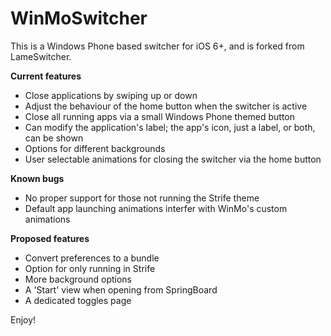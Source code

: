 WinMoSwitcher
=============

This is a Windows Phone based switcher for iOS 6+, and is forked from LameSwitcher. 

<strong>Current features </strong>
- Close applications by swiping up or down
- Adjust the behaviour of the home button when the switcher is active
- Close all running apps via a small Windows Phone themed button
- Can modify the application's label; the app's icon, just a label, or both, can be shown
- Options for different backgrounds
- User selectable animations for closing the switcher via the home button

<strong>Known bugs</strong>
- No proper support for those not running the Strife theme
- Default app launching animations interfer with WinMo's custom animations

<strong>Proposed features</strong>
- Convert preferences to a bundle
- Option for only running in Strife
- More background options
- A 'Start' view when opening from SpringBoard
- A dedicated toggles page 

Enjoy!